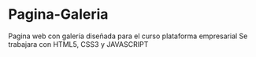 # Pagina-Galeria
Pagina web con galería diseñada para el curso plataforma empresarial
Se trabajara con HTML5, CSS3 y JAVASCRIPT

